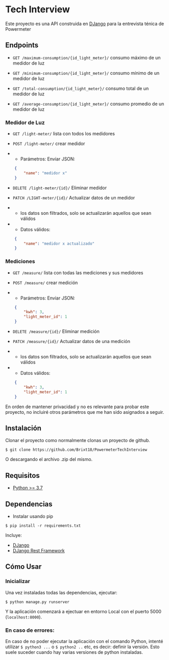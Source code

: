 # Tech Interview

Este proyecto es una API construida en [DJango](https://www.djangoproject.com/) para la entrevista ténica de Powermeter

## Endpoints
*  `GET /maximum-consumption/{id_light_meter}/` consumo máximo de un medidor de luz

* `GET /minimum-consumption/{id_light_meter}/` consumo mínimo de un medidor de luz

* `GET /total-consumption/{id_light_meter}/` consumo total de un medidor de luz

* `GET /average-consumption/{id_light_meter}/` consumo promedio de un medidor de luz

### Medidor de Luz

* `GET /light-meter/` lista con todos los medidores

* `POST /light-meter/` crear medidor
* * Parámetros: Enviar JSON: 
```Json
    {
        "name": "medidor x"
    }
```

* `DELETE /light-meter/{id}/` Eliminar medidor

* `PATCH /LIGHT-meter/{id}/` Actualizar datos de un medidor
* * los datos son filtrados, solo se actualizarán aquellos que sean válidos
* * Datos válidos:
```Json
    {
        "name": "medidor x actualizado"
    }
```

### Mediciones

* `GET /measure/` lista con todas las mediciones y sus medidores

* `POST /measure/` crear medición
* * Parámetros: Enviar JSON: 
```Json
    {
        "kwh": 3,
        "light_meter_id": 1
    }
```

* `DELETE /measure/{id}/` Eliminar medición

* `PATCH /measure/{id}/` Actualizar datos de una medición
* * los datos son filtrados, solo se actualizarán aquellos que sean válidos
* * Datos válidos:
```Json
    {
        "kwh": 3,
        "light_meter_id": 1
    }
```


En orden de mantener privacidad y no es relevante para probar este proyecto, no incluiré otros parámetros que me han sido asignados a seguir.

## Instalación

Clonar el proyecto como normalmente clonas un proyecto de github.

```
$ git clone https://github.com/Brixt18/PowermeterTechInterview
```
O descargando el archivo .zip del mismo.


## Requisitos
* [Python >= 3.7](https://www.python.org/downloads/release/python-370/)

## Dependencias
* Instalar usando pip
```
$ pip install -r requirements.txt
```
Incluye:
* [DJango](https://pypi.org/project/Django/)
* [DJango Rest Framework](https://www.django-rest-framework.org//)

## Cómo Usar

### Inicializar
Una vez instaladas todas las dependencias, ejecutar:
```
$ python manage.py runserver
```
Y la aplicación comenzará a ejectuar en entorno Local con el puerto 5000 (`localhost:8000`).

### En caso de errores:
En caso de no poder ejecutar la aplicación con el comando Python, intenté utilizar `$ python3 ...` o `$ python2 ..` etc, es decir: definir la versión. Esto suele suceder cuando hay varias versiones de python instaladas.